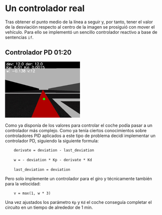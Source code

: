 # Un controlador real

Tras obtener el punto medio de la línea a seguir y, por tanto, tener el valor de la desviación respecto al centro de la imagen
se prosiguió con mover el vehículo. Para ello se implementó un sencillo controlador reactivo a base de sentencias ```if```.


## Controlador PD 01:20

<img src="assets/images/car_tele.jpg" class="inline" width="49%">


Como ya disponía de los valores para controlar el coche podía pasar a un controlador más complejo. Como ya tenía ciertos 
conocimientos sobre controladores PID aplicados a este tipo de problema decidí implementar un controlador PD, siguiendo 
la siguiente formula:

```
    derivate = deviation - last_deviation
    
    w = - deviation * Kp - derivate * Kd
    
    last_deviation = deviation
```

Pero solo implemente un controlador para el giro y técnicamente también para la velocidad:
```
    v = max(1, w * 3)
```

Una vez ajustados los parámetro ``Kp`` y ``Kd`` el coche conseguía completar el circuito en un tiempo de alrededor de 1 min.
